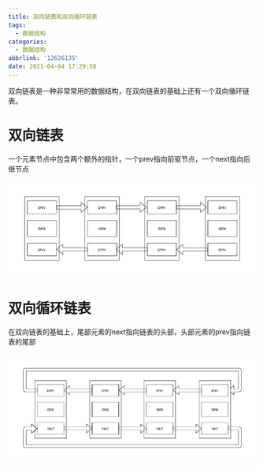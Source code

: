 ```yaml
---
title: 双向链表和双向循环链表
tags:
  - 数据结构
categories:
  - 数据结构
abbrlink: '12626135'
date: 2021-04-04 17:29:58
---
```



双向链表是一种非常常用的数据结构，在双向链表的基础上还有一个双向循环链表。



<!-- more -->



# 双向链表

一个元素节点中包含两个额外的指针，一个prev指向前驱节点，一个next指向后继节点

![双向链表](/images/双向链表.png)



# 双向循环链表

在双向链表的基础上，尾部元素的next指向链表的头部，头部元素的prev指向链表的尾部

![双向循环链表](/images/双向循环链表.png)